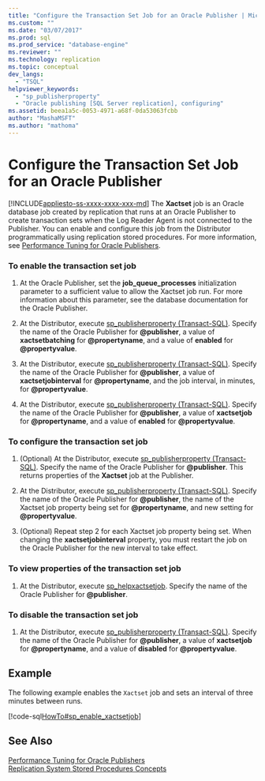 ```yaml
---
title: "Configure the Transaction Set Job for an Oracle Publisher | Microsoft Docs"
ms.custom: ""
ms.date: "03/07/2017"
ms.prod: sql
ms.prod_service: "database-engine"
ms.reviewer: ""
ms.technology: replication
ms.topic: conceptual
dev_langs: 
  - "TSQL"
helpviewer_keywords: 
  - "sp_publisherproperty"
  - "Oracle publishing [SQL Server replication], configuring"
ms.assetid: beea1a5c-0053-4971-a68f-0da53063fcbb
author: "MashaMSFT"
ms.author: "mathoma"
---
```

# Configure the Transaction Set Job for an Oracle Publisher
[!INCLUDE[appliesto-ss-xxxx-xxxx-xxx-md](../../../includes/appliesto-ss-xxxx-xxxx-xxx-md.md)]
  The **Xactset** job is an Oracle database job created by replication that runs at an Oracle Publisher to create transaction sets when the Log Reader Agent is not connected to the Publisher. You can enable and configure this job from the Distributor programmatically using replication stored procedures. For more information, see [Performance Tuning for Oracle Publishers](../../../relational-databases/replication/non-sql/performance-tuning-for-oracle-publishers.md).  
  
### To enable the transaction set job  
  
1.  At the Oracle Publisher, set the **job_queue_processes** initialization parameter to a sufficient value to allow the Xactset job run. For more information about this parameter, see the database documentation for the Oracle Publisher.  
  
2.  At the Distributor, execute [sp_publisherproperty &#40;Transact-SQL&#41;](../../../relational-databases/system-stored-procedures/sp-publisherproperty-transact-sql.md). Specify the name of the Oracle Publisher for **@publisher**, a value of **xactsetbatching** for **@propertyname**, and a value of **enabled** for **@propertyvalue**.  
  
3.  At the Distributor, execute [sp_publisherproperty &#40;Transact-SQL&#41;](../../../relational-databases/system-stored-procedures/sp-publisherproperty-transact-sql.md). Specify the name of the Oracle Publisher for **@publisher**, a value of **xactsetjobinterval** for **@propertyname**, and the job interval, in minutes, for **@propertyvalue**.  
  
4.  At the Distributor, execute [sp_publisherproperty &#40;Transact-SQL&#41;](../../../relational-databases/system-stored-procedures/sp-publisherproperty-transact-sql.md). Specify the name of the Oracle Publisher for **@publisher**, a value of **xactsetjob** for **@propertyname**, and a value of **enabled** for **@propertyvalue**.  
  
### To configure the transaction set job  
  
1.  (Optional) At the Distributor, execute [sp_publisherproperty &#40;Transact-SQL&#41;](../../../relational-databases/system-stored-procedures/sp-publisherproperty-transact-sql.md). Specify the name of the Oracle Publisher for **@publisher**. This returns properties of the **Xactset** job at the Publisher.  
  
2.  At the Distributor, execute [sp_publisherproperty &#40;Transact-SQL&#41;](../../../relational-databases/system-stored-procedures/sp-publisherproperty-transact-sql.md). Specify the name of the Oracle Publisher for **@publisher**, the name of the Xactset job property being set for **@propertyname**, and new setting for **@propertyvalue**.  
  
3.  (Optional) Repeat step 2 for each Xactset job property being set. When changing the **xactsetjobinterval** property, you must restart the job on the Oracle Publisher for the new interval to take effect.  
  
### To view properties of the transaction set job  
  
1.  At the Distributor, execute [sp_helpxactsetjob](../../../relational-databases/system-stored-procedures/sp-helpxactsetjob-transact-sql.md). Specify the name of the Oracle Publisher for **@publisher**.  
  
### To disable the transaction set job  
  
1.  At the Distributor, execute [sp_publisherproperty &#40;Transact-SQL&#41;](../../../relational-databases/system-stored-procedures/sp-publisherproperty-transact-sql.md). Specify the name of the Oracle Publisher for **@publisher**, a value of **xactsetjob** for **@propertyname**, and a value of **disabled** for **@propertyvalue**.  
  
## Example  
 The following example enables the `Xactset` job and sets an interval of three minutes between runs.  
  
 [!code-sql[HowTo#sp_enable_xactsetjob](../../../relational-databases/replication/codesnippet/tsql/configure-the-transactio_1.sql)]  
  
## See Also  
 [Performance Tuning for Oracle Publishers](../../../relational-databases/replication/non-sql/performance-tuning-for-oracle-publishers.md)   
 [Replication System Stored Procedures Concepts](../../../relational-databases/replication/concepts/replication-system-stored-procedures-concepts.md)  
  
  
